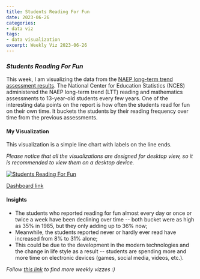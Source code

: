 ```yaml
---
title: Students Reading For Fun
date: 2023-06-26
categories:
- data viz
tags:
- data visualization
excerpt: Weekly Viz 2023-06-26
---
```


### *Students Reading For Fun*

This week, I am visualizing the data from the [NAEP long-term trend assessment results](https://www.nationsreportcard.gov/highlights/ltt/2023/). The National Center for Education Statistics (NCES) administered the NAEP long-term trend (LTT) reading and mathematics assessments to 13-year-old students every few years. One of the interesting data points on the report is how often the students read for fun on their own time. It buckets the students by their reading frequency over time from the previous assessments.   

#### My Visualization

This visualization is a simple line chart with labels on the line ends.  

*Please notice that all the visualizations are designed for desktop view, so it is recommended to view them on a desktop device.*  

<div class='tableauPlaceholder' id='viz1687841021721' style='position: relative'>
  <noscript><a href='#'>
    <img alt='Students Reading For Fun ' src='https:&#47;&#47;public.tableau.com&#47;static&#47;images&#47;20&#47;20230626StudentsReadingForFun&#47;StudentsReadingForFun&#47;1_rss.png' style='border: none' />
  </a></noscript>
  <object class='tableauViz'  style='display:none;'>
    <param name='host_url' value='https%3A%2F%2Fpublic.tableau.com%2F' />
    <param name='embed_code_version' value='3' />
    <param name='site_root' value='' />
    <param name='name' value='20230626StudentsReadingForFun&#47;StudentsReadingForFun' />
    <param name='tabs' value='no' />
    <param name='toolbar' value='yes' />
    <param name='static_image' value='https:&#47;&#47;public.tableau.com&#47;static&#47;images&#47;20&#47;20230626StudentsReadingForFun&#47;StudentsReadingForFun&#47;1.png' />
    <param name='animate_transition' value='yes' />
    <param name='display_static_image' value='yes' />
    <param name='display_spinner' value='yes' />
    <param name='display_overlay' value='yes' />
    <param name='display_count' value='yes' />
    <param name='language' value='en-US' />
    <param name='filter' value='publish=yes' />
  </object></div>              
  <script type='text/javascript'>        
    var divElement = document.getElementById('viz1687841021721');     
    var vizElement = divElement.getElementsByTagName('object')[0];      
    if ( divElement.offsetWidth > 800 ) { vizElement.style.width='800px';vizElement.style.height='627px';} else if ( divElement.offsetWidth > 500 ) { vizElement.style.width='800px';vizElement.style.height='627px';} else { vizElement.style.width='100%';vizElement.style.height='727px';}      
    var scriptElement = document.createElement('script');     
    scriptElement.src = 'https://public.tableau.com/javascripts/api/viz_v1.js';   
    vizElement.parentNode.insertBefore(scriptElement, vizElement);          
  </script>  

[Dashboard link](https://public.tableau.com/views/20230626StudentsReadingForFun/StudentsReadingForFun?:language=en-US&publish=yes&:display_count=n&:origin=viz_share_link)
  
#### Insights
* The students who reported reading for fun almost every day or once or twice a week have been declining over time -- both bucket were as high as 35% in 1985, but they only adding up to 36% now;
* Meanwhile, the students reported never or hardly ever read have increased from 8% to 31% alone;  
* This could be due to the development in the modern technologies and the change in life style as a result -- students are spending more and more time on electronic devices (games, social media, videos, etc.).  
  
*Follow [this link](https://yudong-94.github.io/personal-website/project/WeeklyViz2023/) to find more weekly vizzes :)*
